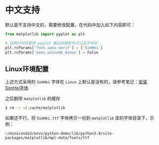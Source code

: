 # 中文支持

默认是不支持中文的，需要修改配置，在代码中加入如下内容即可：

```python
from matplotlib import pyplot as plt

# 这两行代码使得 pyplot 画出的图形中可以显示中文
plt.rcParams['font.sans-serif'] = ['SimHei']
plt.rcParams['axes.unicode_minus'] = False
```

## Linux环境配置

上述方式采用的 `SimHei` 字体在 `Linux` 上默认是没有的，请参考笔记：[安装SimHei字体](../../../../../Linux/Ubuntu/20.04/系统配置/安装SimHei字体/README.md)

之后删除 `matplotlib` 的缓存

```bash
$ rm -r ~/.cache/matplotlib
```

如果还不行，将 `SimHei.ttf` 字体拷贝一份到 `matplotlib` 库的字体目录下，示例：

 `~/miniconda3/envs/python-demo/lib/python3.9/site-packages/matplotlib/mpl-data/fonts/ttf`
